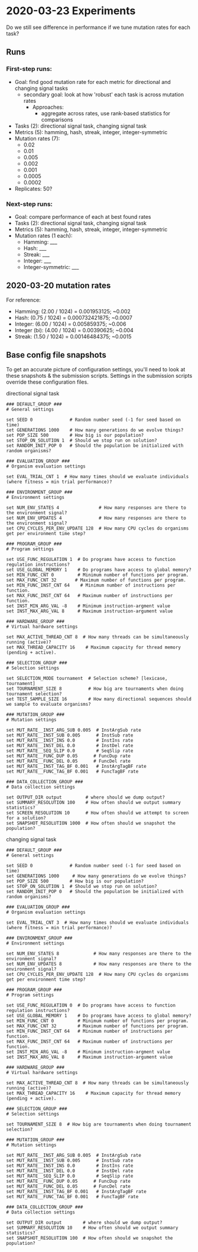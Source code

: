 # 2020-03-23 Experiments

Do we still see difference in performance if we tune mutation rates for each task?

## Runs

### First-step runs:

- Goal: find good mutation rate for each metric for directional and changing signal tasks
  - secondary goal: look at how 'robust' each task is across mutation rates
    - Approaches:
      - aggregate across rates, use rank-based statistics for comparisons
- Tasks (2): directional signal task, changing signal task
- Metrics (5): hamming, hash, streak, integer, integer-symmetric
- Mutation rates (7):
  - 0.02
  - 0.01
  - 0.005
  - 0.002
  - 0.001
  - 0.0005
  - 0.0002
- Replicates: 50?

### Next-step runs:

- Goal: compare performance of each at best found rates
- Tasks (2): directional signal task, changing signal task
- Metrics (5): hamming, hash, streak, integer, integer-symmetric
- Mutation rates (1 each):
  - Hamming: ___
  - Hash: ___
  - Streak: ___
  - Integer: ___
  - Integer-symmetric: ___

## 2020-03-20 mutation rates

For reference:

- Hamming: (2.00 / 1024) = 0.001953125; ~0.002
- Hash: (0.75 / 1024) = 0.000732421875; ~0.0007
- Integer: (6.00 / 1024) = 0.005859375; ~0.006
- Integer (bi): (4.00 / 1024) = 0.00390625; ~0.004
- Streak: (1.50 / 1024) = 0.00146484375; ~0.0015

## Base config file snapshots

To get an accurate picture of configuration settings, you'll need to look at these snapshots & the
submission scripts. Settings in the submission scripts override these configuration files.

directional signal task

```
### DEFAULT_GROUP ###
# General settings

set SEED 0              # Random number seed (-1 for seed based on time)
set GENERATIONS 1000    # How many generations do we evolve things?
set POP_SIZE 500        # How big is our population?
set STOP_ON_SOLUTION 1  # Should we stop run on solution?
set RANDOM_INIT_POP 0   # Should the population be initialized with random organisms?

### EVALUATION_GROUP ###
# Organism evaluation settings

set EVAL_TRIAL_CNT 1  # How many times should we evaluate individuals (where fitness = min trial performance)?

### ENVIRONMENT_GROUP ###
# Environment settings

set NUM_ENV_STATES 4               # How many responses are there to the environment signal?
set NUM_ENV_UPDATES 4              # How many responses are there to the environment signal?
set CPU_CYCLES_PER_ENV_UPDATE 128  # How many CPU cycles do organisms get per environment time step?

### PROGRAM_GROUP ###
# Program settings

set USE_FUNC_REGULATION 1  # Do programs have access to function regulation instructions?
set USE_GLOBAL_MEMORY 1    # Do programs have access to global memory?
set MIN_FUNC_CNT 0         # Minimum number of functions per program.
set MAX_FUNC_CNT 32       # Maximum number of functions per program.
set MIN_FUNC_INST_CNT 64    # Minimum number of instructions per function.
set MAX_FUNC_INST_CNT 64   # Maximum number of instructions per function.
set INST_MIN_ARG_VAL -8    # Minimum instruction-argment value
set INST_MAX_ARG_VAL 8     # Maximum instruction-argument value

### HARDWARE_GROUP ###
# Virtual hardware settings

set MAX_ACTIVE_THREAD_CNT 8  # How many threads can be simultaneously running (active)?
set MAX_THREAD_CAPACITY 16    # Maximum capacity for thread memory (pending + active).

### SELECTION_GROUP ###
# Selection settings

set SELECTION_MODE tournament  # Selection scheme? [lexicase, tournament]
set TOURNAMENT_SIZE 8          # How big are tournaments when doing tournament selection?
set TEST_SAMPLE_SIZE 16        # How many directional sequences should we sample to evaluate organisms?

### MUTATION_GROUP ###
# Mutation settings

set MUT_RATE__INST_ARG_SUB 0.005  # InstArgSub rate
set MUT_RATE__INST_SUB 0.005      # InstSub rate
set MUT_RATE__INST_INS 0.0        # InstIns rate
set MUT_RATE__INST_DEL 0.0        # InstDel rate
set MUT_RATE__SEQ_SLIP 0.0        # SeqSlip rate
set MUT_RATE__FUNC_DUP 0.05      # FuncDup rate
set MUT_RATE__FUNC_DEL 0.05      # FuncDel rate
set MUT_RATE__INST_TAG_BF 0.001   # InstArgTagBF rate
set MUT_RATE__FUNC_TAG_BF 0.001   # FuncTagBF rate

### DATA_COLLECTION_GROUP ###
# Data collection settings

set OUTPUT_DIR output         # where should we dump output?
set SUMMARY_RESOLUTION 100    # How often should we output summary statistics?
set SCREEN_RESOLUTION 10      # How often should we attempt to screen for a solution?
set SNAPSHOT_RESOLUTION 1000  # How often should we snapshot the population?
```

changing signal task

```
### DEFAULT_GROUP ###
# General settings

set SEED 0              # Random number seed (-1 for seed based on time)
set GENERATIONS 1000     # How many generations do we evolve things?
set POP_SIZE 500        # How big is our population?
set STOP_ON_SOLUTION 1  # Should we stop run on solution?
set RANDOM_INIT_POP 0   # Should the population be initialized with random organisms?

### EVALUATION_GROUP ###
# Organism evaluation settings

set EVAL_TRIAL_CNT 3  # How many times should we evaluate individuals (where fitness = min trial performance)?

### ENVIRONMENT_GROUP ###
# Environment settings

set NUM_ENV_STATES 8             # How many responses are there to the environment signal?
set NUM_ENV_UPDATES 8            # How many responses are there to the environment signal?
set CPU_CYCLES_PER_ENV_UPDATE 128  # How many CPU cycles do organisms get per environment time step?

### PROGRAM_GROUP ###
# Program settings

set USE_FUNC_REGULATION 0  # Do programs have access to function regulation instructions?
set USE_GLOBAL_MEMORY 1    # Do programs have access to global memory?
set MIN_FUNC_CNT 0         # Minimum number of functions per program.
set MAX_FUNC_CNT 32        # Maximum number of functions per program.
set MIN_FUNC_INST_CNT 64   # Minimum number of instructions per function.
set MAX_FUNC_INST_CNT 64   # Maximum number of instructions per function.
set INST_MIN_ARG_VAL -8    # Minimum instruction-argment value
set INST_MAX_ARG_VAL 8     # Maximum instruction-argument value

### HARDWARE_GROUP ###
# Virtual hardware settings

set MAX_ACTIVE_THREAD_CNT 8  # How many threads can be simultaneously running (active)?
set MAX_THREAD_CAPACITY 16    # Maximum capacity for thread memory (pending + active).

### SELECTION_GROUP ###
# Selection settings

set TOURNAMENT_SIZE 8  # How big are tournaments when doing tournament selection?

### MUTATION_GROUP ###
# Mutation settings

set MUT_RATE__INST_ARG_SUB 0.005  # InstArgSub rate
set MUT_RATE__INST_SUB 0.005      # InstSub rate
set MUT_RATE__INST_INS 0.0        # InstIns rate
set MUT_RATE__INST_DEL 0.0        # InstDel rate
set MUT_RATE__SEQ_SLIP 0.0        # SeqSlip rate
set MUT_RATE__FUNC_DUP 0.05      # FuncDup rate
set MUT_RATE__FUNC_DEL 0.05      # FuncDel rate
set MUT_RATE__INST_TAG_BF 0.001   # InstArgTagBF rate
set MUT_RATE__FUNC_TAG_BF 0.001   # FuncTagBF rate

### DATA_COLLECTION_GROUP ###
# Data collection settings

set OUTPUT_DIR output        # where should we dump output?
set SUMMARY_RESOLUTION 10    # How often should we output summary statistics?
set SNAPSHOT_RESOLUTION 100  # How often should we snapshot the population?
```